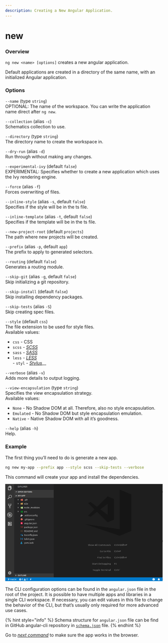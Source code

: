 ```yaml
---
description: Creating a New Angular Application.
---
```


# new

### Overview

`ng new <name> [options]` creates a new angular application.

Default applications are created in a directory of the same name, with an initialized Angular application.

### Options

`--name` \(type `string`\)  
OPTIONAL: The name of the workspace. You can write the application name direct after `ng new`.

`--collection` \(alias `-c`\)   
Schematics collection to use.

`--directory` \(type `string`\)  
The directory name to create the workspace in.

`--dry-run` \(alias `-d`\)   
Run through without making any changes.

`--experimental-ivy` \(default `false`\)  
EXPERIMENTAL: Specifies whether to create a new application which uses the Ivy rendering engine.

`--force` \(alias `-f`\)   
Forces overwriting of files.

`--inline-style` \(alias `-s`, default `false`\)  
Specifies if the style will be in the ts file.

`--inline-template` \(alias `-t`, default `false`\)  
Specifies if the template will be in the ts file.

`--new-project-root` \(default `projects`\)  
The path where new projects will be created.

`--prefix` \(alias `-p`, default `app`\)  
The prefix to apply to generated selectors.

`--routing` \(default `false`\)  
Generates a routing module.

`--skip-git` \(alias `-g`, default `false`\)  
Skip initializing a git repository.

`--skip-install` \(default `false`\)  
Skip installing dependency packages.

`--skip-tests`  \(alias `-S`\)  
Skip creating spec files.

`--style` \(default `css`\)  
The file extension to be used for style files.  
Available values:  
- `css` - CSS  
- `scss` - [_SCSS_](http://sass-lang.com)  
- `sass` - [_SASS_](http://sass-lang.com)  
- `less` - [_LESS_](http://lesscss.org)  
_-_ `styl` - [_Stylus_](http://stylus-lang.com)\_\_

`--verbose` \(alias `-v`\)  
Adds more details to output logging.

`--view-encapsulation` \(type `string`\)  
Specifies the view encapsulation strategy.  
Available values:  
- `None` - No Shadow DOM at all. Therefore, also no style encapsulation.  
- `Emulated` - No Shadow DOM but style encapsulation emulation.  
- `Native` - Native Shadow DOM with all it’s goodness.  


`--help` \(alias `-h`\)  
Help.

### Example

The first thing you’ll need to do is generate a new app.

```bash
ng new my-app --prefix app --style scss --skip-tests --verbose
```

This command will create your app and install the dependencies.

![](../.gitbook/assets/ng-new-my-app.png)

The CLI configuration options can be found in the `angular.json` file in the root of the project. It is possible to have multiple apps and libraries in a single CLI workspace. If necessary, you can edit values in this file to change the behavior of the CLI, but that’s usually only required for more advanced use cases.

{% hint style="info" %}
Schema structure for `angular.json` file can be find in GitHub angular-cli repository in [`schema.json`](https://github.com/angular/angular-cli/blob/master/packages/angular/cli/lib/config/schema.json) file.
{% endhint %}

Go to [_next command_](ng-serve.md) to make sure the app works in the browser.

